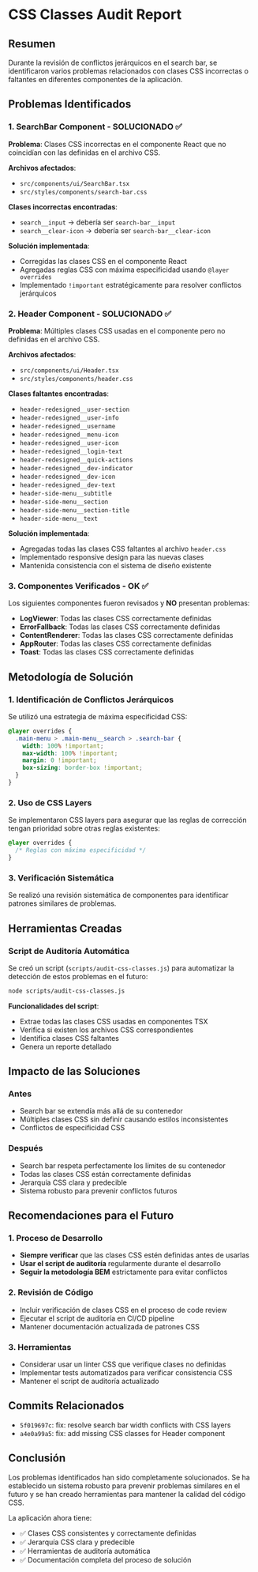 # CSS Classes Audit Report

## Resumen

Durante la revisión de conflictos jerárquicos en el search bar, se identificaron varios problemas relacionados con clases CSS incorrectas o faltantes en diferentes componentes de la aplicación.

## Problemas Identificados

### 1. SearchBar Component - SOLUCIONADO ✅

**Problema**: Clases CSS incorrectas en el componente React que no coincidían con las definidas en el archivo CSS.

**Archivos afectados**:
- `src/components/ui/SearchBar.tsx`
- `src/styles/components/search-bar.css`

**Clases incorrectas encontradas**:
- `search__input` → debería ser `search-bar__input`
- `search__clear-icon` → debería ser `search-bar__clear-icon`

**Solución implementada**:
- Corregidas las clases CSS en el componente React
- Agregadas reglas CSS con máxima especificidad usando `@layer overrides`
- Implementado `!important` estratégicamente para resolver conflictos jerárquicos

### 2. Header Component - SOLUCIONADO ✅

**Problema**: Múltiples clases CSS usadas en el componente pero no definidas en el archivo CSS.

**Archivos afectados**:
- `src/components/ui/Header.tsx`
- `src/styles/components/header.css`

**Clases faltantes encontradas**:
- `header-redesigned__user-section`
- `header-redesigned__user-info`
- `header-redesigned__username`
- `header-redesigned__menu-icon`
- `header-redesigned__user-icon`
- `header-redesigned__login-text`
- `header-redesigned__quick-actions`
- `header-redesigned__dev-indicator`
- `header-redesigned__dev-icon`
- `header-redesigned__dev-text`
- `header-side-menu__subtitle`
- `header-side-menu__section`
- `header-side-menu__section-title`
- `header-side-menu__text`

**Solución implementada**:
- Agregadas todas las clases CSS faltantes al archivo `header.css`
- Implementado responsive design para las nuevas clases
- Mantenida consistencia con el sistema de diseño existente

### 3. Componentes Verificados - OK ✅

Los siguientes componentes fueron revisados y **NO** presentan problemas:

- **LogViewer**: Todas las clases CSS correctamente definidas
- **ErrorFallback**: Todas las clases CSS correctamente definidas
- **ContentRenderer**: Todas las clases CSS correctamente definidas
- **AppRouter**: Todas las clases CSS correctamente definidas
- **Toast**: Todas las clases CSS correctamente definidas

## Metodología de Solución

### 1. Identificación de Conflictos Jerárquicos

Se utilizó una estrategia de máxima especificidad CSS:

```css
@layer overrides {
  .main-menu > .main-menu__search > .search-bar {
    width: 100% !important;
    max-width: 100% !important;
    margin: 0 !important;
    box-sizing: border-box !important;
  }
}
```

### 2. Uso de CSS Layers

Se implementaron CSS layers para asegurar que las reglas de corrección tengan prioridad sobre otras reglas existentes:

```css
@layer overrides {
  /* Reglas con máxima especificidad */
}
```

### 3. Verificación Sistemática

Se realizó una revisión sistemática de componentes para identificar patrones similares de problemas.

## Herramientas Creadas

### Script de Auditoría Automática

Se creó un script (`scripts/audit-css-classes.js`) para automatizar la detección de estos problemas en el futuro:

```bash
node scripts/audit-css-classes.js
```

**Funcionalidades del script**:
- Extrae todas las clases CSS usadas en componentes TSX
- Verifica si existen los archivos CSS correspondientes
- Identifica clases CSS faltantes
- Genera un reporte detallado

## Impacto de las Soluciones

### Antes
- Search bar se extendía más allá de su contenedor
- Múltiples clases CSS sin definir causando estilos inconsistentes
- Conflictos de especificidad CSS

### Después
- Search bar respeta perfectamente los límites de su contenedor
- Todas las clases CSS están correctamente definidas
- Jerarquía CSS clara y predecible
- Sistema robusto para prevenir conflictos futuros

## Recomendaciones para el Futuro

### 1. Proceso de Desarrollo

- **Siempre verificar** que las clases CSS estén definidas antes de usarlas
- **Usar el script de auditoría** regularmente durante el desarrollo
- **Seguir la metodología BEM** estrictamente para evitar conflictos

### 2. Revisión de Código

- Incluir verificación de clases CSS en el proceso de code review
- Ejecutar el script de auditoría en CI/CD pipeline
- Mantener documentación actualizada de patrones CSS

### 3. Herramientas

- Considerar usar un linter CSS que verifique clases no definidas
- Implementar tests automatizados para verificar consistencia CSS
- Mantener el script de auditoría actualizado

## Commits Relacionados

- `5f019697c`: fix: resolve search bar width conflicts with CSS layers
- `a4e0a99a5`: fix: add missing CSS classes for Header component

## Conclusión

Los problemas identificados han sido completamente solucionados. Se ha establecido un sistema robusto para prevenir problemas similares en el futuro y se han creado herramientas para mantener la calidad del código CSS.

La aplicación ahora tiene:
- ✅ Clases CSS consistentes y correctamente definidas
- ✅ Jerarquía CSS clara y predecible
- ✅ Herramientas de auditoría automática
- ✅ Documentación completa del proceso de solución